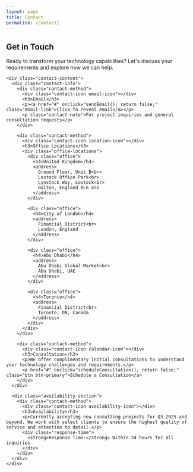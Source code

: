 ```yaml
---
layout: page
title: Contact
permalink: /contact/
---
```


<div class="content-section">
  <div class="wrapper">
    <div class="section-title">
      <h2>Get in Touch</h2>
      <p class="section-subtitle">Ready to transform your technology capabilities? Let's discuss your requirements and explore how we can help.</p>
    </div>
    
    <div class="contact-content">
      <div class="contact-info">
        <div class="contact-method">
          <div class="contact-icon email-icon"></div>
          <h3>Email</h3>
          <p><a href="#" onclick="sendEmail(); return false;" class="email-link">Click to reveal email</a></p>
          <p class="contact-note">For project inquiries and general consultation requests</p>
        </div>
        
        <div class="contact-method">
          <div class="contact-icon location-icon"></div>
          <h3>Office Locations</h3>
          <div class="office-locations">
            <div class="office">
              <h4>United Kingdom</h4>
              <address>
                Ground Floor, Unit B<br>
                Lostock Office Park<br>
                Lynstock Way, Lostock<br>
                Bolton, England BL6 4SG
              </address>
            </div>
            
            <div class="office">
              <h4>City of London</h4>
              <address>
                Financial District<br>
                London, England
              </address>
            </div>
            
            <div class="office">
              <h4>Abu Dhabi</h4>
              <address>
                Abu Dhabi Global Market<br>
                Abu Dhabi, UAE
              </address>
            </div>
            
            <div class="office">
              <h4>Toronto</h4>
              <address>
                Financial District<br>
                Toronto, ON, Canada
              </address>
            </div>
          </div>
        </div>
        
        <div class="contact-method">
          <div class="contact-icon calendar-icon"></div>
          <h3>Consultation</h3>
          <p>We offer complimentary initial consultations to understand your technology challenges and requirements.</p>
          <a href="#" onclick="scheduleConsultation(); return false;" class="btn btn-primary">Schedule a Consultation</a>
        </div>
      </div>
      
      <div class="availability-section">
        <div class="contact-method">
          <div class="contact-icon availability-icon"></div>
          <h3>Availability</h3>
          <p>Currently accepting new consulting projects for Q3 2025 and beyond. We work with select clients to ensure the highest quality of service and attention to detail.</p>
          <div class="response-time">
            <strong>Response Time:</strong> Within 24 hours for all inquiries
          </div>
        </div>
      </div>
    </div>
  </div>
</div>

<style>
.contact-content {
  display: grid;
  grid-template-columns: repeat(auto-fit, minmax(300px, 1fr));
  gap: 2rem;
  margin-top: 3rem;
}

.contact-info {
  display: flex;
  flex-direction: column;
  gap: 2rem;
}

.availability-section {
  display: flex;
  flex-direction: column;
  gap: 2rem;
}

.contact-method {
  padding: 2rem;
  background: white;
  border-radius: 12px;
  border: 1px solid var(--border-light);
  box-shadow: 0 2px 4px rgba(0, 0, 0, 0.05);
}

.contact-icon {
  width: 48px;
  height: 48px;
  background: linear-gradient(135deg, var(--primary-blue), var(--secondary-blue));
  border-radius: 50%;
  display: flex;
  align-items: center;
  justify-content: center;
  margin-bottom: 1rem;
  position: relative;
  
  &::before {
    content: '';
    position: absolute;
    width: 24px;
    height: 24px;
    background: white;
  }
}

.email-icon::before {
  mask: url('data:image/svg+xml,<svg xmlns="http://www.w3.org/2000/svg" viewBox="0 0 24 24" fill="none" stroke="currentColor" stroke-width="2" stroke-linecap="round" stroke-linejoin="round"><rect width="20" height="16" x="2" y="4" rx="2"/><path d="m22 7-10 5L2 7"/></svg>');
  -webkit-mask: url('data:image/svg+xml,<svg xmlns="http://www.w3.org/2000/svg" viewBox="0 0 24 24" fill="none" stroke="currentColor" stroke-width="2" stroke-linecap="round" stroke-linejoin="round"><rect width="20" height="16" x="2" y="4" rx="2"/><path d="m22 7-10 5L2 7"/></svg>');
  mask-size: cover;
  -webkit-mask-size: cover;
}

.location-icon::before {
  mask: url('data:image/svg+xml,<svg xmlns="http://www.w3.org/2000/svg" viewBox="0 0 24 24" fill="none" stroke="currentColor" stroke-width="2" stroke-linecap="round" stroke-linejoin="round"><path d="M20 10c0 6-8 12-8 12s-8-6-8-12a8 8 0 0 1 16 0Z"/><circle cx="12" cy="10" r="3"/></svg>');
  -webkit-mask: url('data:image/svg+xml,<svg xmlns="http://www.w3.org/2000/svg" viewBox="0 0 24 24" fill="none" stroke="currentColor" stroke-width="2" stroke-linecap="round" stroke-linejoin="round"><path d="M20 10c0 6-8 12-8 12s-8-6-8-12a8 8 0 0 1 16 0Z"/><circle cx="12" cy="10" r="3"/></svg>');
  mask-size: cover;
  -webkit-mask-size: cover;
}

.calendar-icon::before {
  mask: url('data:image/svg+xml,<svg xmlns="http://www.w3.org/2000/svg" viewBox="0 0 24 24" fill="none" stroke="currentColor" stroke-width="2" stroke-linecap="round" stroke-linejoin="round"><path d="M8 2v4"/><path d="M16 2v4"/><rect width="18" height="18" x="3" y="4" rx="2"/><path d="M3 10h18"/></svg>');
  -webkit-mask: url('data:image/svg+xml,<svg xmlns="http://www.w3.org/2000/svg" viewBox="0 0 24 24" fill="none" stroke="currentColor" stroke-width="2" stroke-linecap="round" stroke-linejoin="round"><path d="M8 2v4"/><path d="M16 2v4"/><rect width="18" height="18" x="3" y="4" rx="2"/><path d="M3 10h18"/></svg>');
  mask-size: cover;
  -webkit-mask-size: cover;
}

.availability-icon::before {
  mask: url('data:image/svg+xml,<svg xmlns="http://www.w3.org/2000/svg" viewBox="0 0 24 24" fill="none" stroke="currentColor" stroke-width="2" stroke-linecap="round" stroke-linejoin="round"><circle cx="12" cy="12" r="10"/><path d="M12 6v6l4 2"/></svg>');
  -webkit-mask: url('data:image/svg+xml,<svg xmlns="http://www.w3.org/2000/svg" viewBox="0 0 24 24" fill="none" stroke="currentColor" stroke-width="2" stroke-linecap="round" stroke-linejoin="round"><circle cx="12" cy="12" r="10"/><path d="M12 6v6l4 2"/></svg>');
  mask-size: cover;
  -webkit-mask-size: cover;
}

.contact-method h3 {
  margin-bottom: 0.5rem;
  font-size: 1.25rem;
}

.contact-method address {
  font-style: normal;
  line-height: 1.6;
  color: var(--text-medium);
}

.contact-note {
  font-size: 0.9rem;
  color: var(--text-light);
  margin-top: 0.5rem;
}

.response-time {
  margin-top: 1rem;
  padding: 1rem;
  background: var(--bg-light);
  border-radius: 6px;
  border-left: 4px solid var(--accent-blue);
}

.office-locations {
  display: grid;
  gap: 1.5rem;
  margin-top: 1rem;
}

.office h4 {
  margin-bottom: 0.5rem;
  color: var(--primary-blue);
  font-size: 1rem;
  font-weight: 600;
}

.office address {
  margin-left: 0;
  padding-left: 1rem;
  border-left: 2px solid var(--border-light);
}

@media (max-width: 768px) {
  .contact-content {
    grid-template-columns: 1fr;
    gap: 2rem;
  }
}
</style>

<script>
function sendEmail() {
  // ROT13 encoded email to prevent spam bot harvesting
  const encoded = 'onzqnq@onzqnq.vasb';
  const email = encoded.replace(/[a-zA-Z]/g, function(c) {
    return String.fromCharCode((c <= 'Z' ? 90 : 122) >= (c = c.charCodeAt(0) + 13) ? c : c - 26);
  });
  
  // Update the link text and make it a proper mailto
  const emailLink = document.querySelector('.email-link');
  emailLink.href = 'mailto:' + email;
  emailLink.textContent = email;
  emailLink.onclick = null; // Remove the onclick handler
  
  // Optionally trigger the email client
  window.location.href = 'mailto:' + email;
}

function scheduleConsultation() {
  // ROT13 encoded email
  const encoded = 'onzqnq@onzqnq.vasb';
  const email = encoded.replace(/[a-zA-Z]/g, function(c) {
    return String.fromCharCode((c <= 'Z' ? 90 : 122) >= (c = c.charCodeAt(0) + 13) ? c : c - 26);
  });
  
  const subject = encodeURIComponent('Consultation Request');
  window.location.href = 'mailto:' + email + '?subject=' + subject;
}
</script>